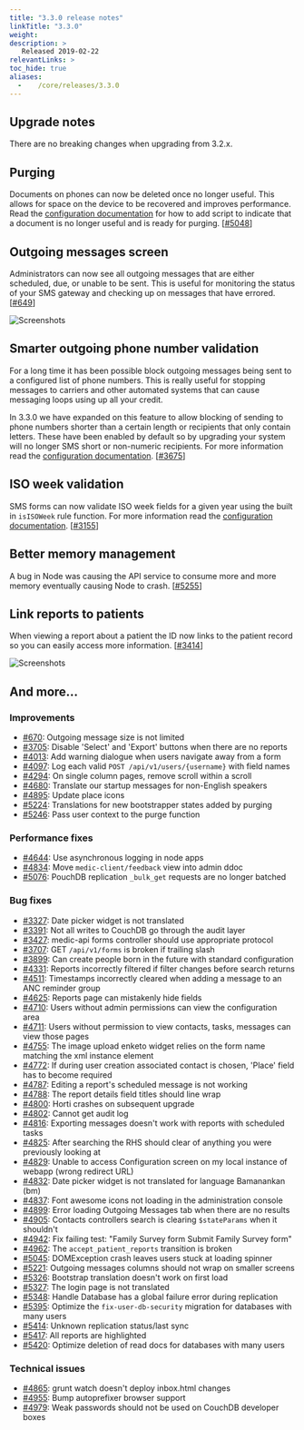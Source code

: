 ```yaml
---
title: "3.3.0 release notes"
linkTitle: "3.3.0"
weight:
description: >
   Released 2019-02-22
relevantLinks: >
toc_hide: true
aliases:
  -    /core/releases/3.3.0
---
```


## Upgrade notes

There are no breaking changes when upgrading from 3.2.x.

## Purging

Documents on phones can now be deleted once no longer useful. This allows for space on the device to be recovered and improves performance. Read the [configuration documentation](https://docs.communityhealthtoolkit.org/apps/guides/performance/purging/) for how to add script to indicate that a document is no longer useful and is ready for purging. [[#5048](https://github.com/medic/cht-core/issues/5048)]

## Outgoing messages screen

Administrators can now see all outgoing messages that are either scheduled, due, or unable to be sent. This is useful for monitoring the status of your SMS gateway and checking up on messages that have errored. [[#649](https://github.com/medic/cht-core/issues/649)]

![Screenshots](../images/3.3.0-outgoing-messages.png)

## Smarter outgoing phone number validation

For a long time it has been possible block outgoing messages being sent to a configured list of phone numbers. This is really useful for stopping messages to carriers and other automated systems that can cause messaging loops using up all your credit.

In 3.3.0 we have expanded on this feature to allow blocking of sending to phone numbers shorter than a certain length or recipients that only contain letters. These have been enabled by default so by upgrading your system will no longer SMS short or non-numeric recipients. For more information read the [configuration documentation](https://docs.communityhealthtoolkit.org/apps/reference/app-settings/#optional-settings). [[#3675](https://github.com/medic/cht-core/issues/3675)]

## ISO week validation

SMS forms can now validate ISO week fields for a given year using the built in `isISOWeek` rule function. For more information read the [configuration documentation](https://docs.communityhealthtoolkit.org/apps/reference/app-settings/#validations). [[#3155](https://github.com/medic/cht-core/issues/3155)]

## Better memory management

A bug in Node was causing the API service to consume more and more memory eventually causing Node to crash. [[#5255](https://github.com/medic/cht-core/issues/5255)]

## Link reports to patients

When viewing a report about a patient the ID now links to the patient record so you can easily access more information. [[#3414](https://github.com/medic/cht-core/issues/3414)]

![Screenshots](../images/3.3.0-patient-id-link.png)

## And more...

### Improvements

- [#670](https://github.com/medic/cht-core/issues/670): Outgoing message size is not limited
- [#3705](https://github.com/medic/cht-core/issues/3705): Disable 'Select' and 'Export' buttons when there are no reports
- [#4013](https://github.com/medic/cht-core/issues/4013): Add warning dialogue when users navigate away from a form
- [#4097](https://github.com/medic/cht-core/issues/4097): Log each valid `POST /api/v1/users/{username}` with field names
- [#4294](https://github.com/medic/cht-core/issues/4294): On single column pages, remove scroll within a scroll
- [#4680](https://github.com/medic/cht-core/issues/4680): Translate our startup messages for non-English speakers
- [#4895](https://github.com/medic/cht-core/issues/4895): Update place icons
- [#5224](https://github.com/medic/cht-core/issues/5224): Translations for new bootstrapper states added by purging
- [#5246](https://github.com/medic/cht-core/issues/5246): Pass user context to the purge function

### Performance fixes

- [#4644](https://github.com/medic/cht-core/issues/4644): Use asynchronous logging in node apps
- [#4834](https://github.com/medic/cht-core/issues/4834): Move `medic-client/feedback` view into admin ddoc
- [#5076](https://github.com/medic/cht-core/issues/5076): PouchDB replication `_bulk_get` requests are no longer batched

### Bug fixes

- [#3327](https://github.com/medic/cht-core/issues/3327): Date picker widget is not translated
- [#3391](https://github.com/medic/cht-core/issues/3391): Not all writes to CouchDB go through the audit layer
- [#3427](https://github.com/medic/cht-core/issues/3427): medic-api forms controller should use appropriate protocol
- [#3707](https://github.com/medic/cht-core/issues/3707): GET `/api/v1/forms` is broken if trailing slash
- [#3899](https://github.com/medic/cht-core/issues/3899): Can create people born in the future with standard configuration
- [#4331](https://github.com/medic/cht-core/issues/4331): Reports incorrectly filtered if filter changes before search returns
- [#4511](https://github.com/medic/cht-core/issues/4511): Timestamps incorrectly cleared when adding a message to an ANC reminder group
- [#4625](https://github.com/medic/cht-core/issues/4625): Reports page can mistakenly hide fields
- [#4710](https://github.com/medic/cht-core/issues/4710): Users without admin permissions can view the configuration area
- [#4711](https://github.com/medic/cht-core/issues/4711): Users without permission to view contacts, tasks, messages can view those pages
- [#4755](https://github.com/medic/cht-core/issues/4755): The image upload enketo widget relies on the form name matching the xml instance element
- [#4772](https://github.com/medic/cht-core/issues/4772): If during user creation associated contact is chosen, 'Place' field has to become required
- [#4787](https://github.com/medic/cht-core/issues/4787): Editing a report's scheduled message is not working
- [#4788](https://github.com/medic/cht-core/issues/4788): The report details field titles should line wrap
- [#4800](https://github.com/medic/cht-core/issues/4800): Horti crashes on subsequent upgrade
- [#4802](https://github.com/medic/cht-core/issues/4802): Cannot get audit log
- [#4816](https://github.com/medic/cht-core/issues/4816): Exporting messages doesn't work with reports with scheduled tasks
- [#4825](https://github.com/medic/cht-core/issues/4825): After searching the RHS should clear of anything you were previously looking at
- [#4829](https://github.com/medic/cht-core/issues/4829): Unable to access Configuration screen on my local instance of webapp (wrong redirect URL)
- [#4832](https://github.com/medic/cht-core/issues/4832): Date picker widget is not translated for language Bamanankan (bm)
- [#4837](https://github.com/medic/cht-core/issues/4837): Font awesome icons not loading in the administration console
- [#4899](https://github.com/medic/cht-core/issues/4899): Error loading Outgoing Messages tab when there are no results
- [#4905](https://github.com/medic/cht-core/issues/4905): Contacts controllers search is clearing `$stateParams` when it shouldn't
- [#4942](https://github.com/medic/cht-core/issues/4942): Fix failing test: "Family Survey form Submit Family Survey form"
- [#4962](https://github.com/medic/cht-core/issues/4962): The `accept_patient_reports` transition is broken
- [#5045](https://github.com/medic/cht-core/issues/5045): DOMException crash leaves users stuck at loading spinner
- [#5221](https://github.com/medic/cht-core/issues/5221): Outgoing messages columns should not wrap on smaller screens
- [#5326](https://github.com/medic/cht-core/issues/5326): Bootstrap translation doesn't work on first load
- [#5327](https://github.com/medic/cht-core/issues/5327): The login page is not translated
- [#5348](https://github.com/medic/cht-core/issues/5348): Handle Database has a global failure error during replication
- [#5395](https://github.com/medic/cht-core/issues/5395): Optimize the `fix-user-db-security` migration for databases with many users
- [#5414](https://github.com/medic/cht-core/issues/5414): Unknown replication status/last sync
- [#5417](https://github.com/medic/cht-core/issues/5417): All reports are highlighted
- [#5420](https://github.com/medic/cht-core/issues/5420): Optimize deletion of read docs for databases with many users


### Technical issues

- [#4865](https://github.com/medic/cht-core/issues/4865): grunt watch doesn't deploy inbox.html changes
- [#4955](https://github.com/medic/cht-core/issues/4955): Bump autoprefixer browser support
- [#4979](https://github.com/medic/cht-core/issues/4979): Weak passwords should not be used on CouchDB developer boxes
